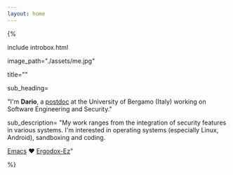 ```yaml
---
layout: home
---
```


{%

include introbox.html 

image_path="./assets/me.jpg" 

title=""

sub_heading= 

"I'm **Dario**, a [postdoc](https://seclab.unibg.it/people) at the University of
Bergamo (Italy) working on Software Engineering and Security."

sub_description= "My work ranges from the integration of security
features in various systems. I'm interested in operating systems
(especially Linux, Android), sandboxing and coding.

[Emacs](https://www.gnu.org/software/emacs/) &#10084;
[Ergodox-Ez](https://ergodox-ez.com/)"

%}

